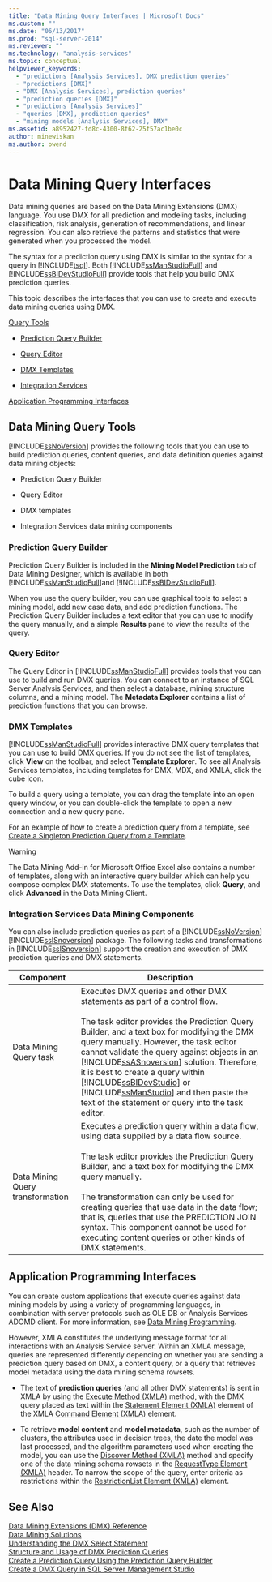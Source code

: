 ```yaml
---
title: "Data Mining Query Interfaces | Microsoft Docs"
ms.custom: ""
ms.date: "06/13/2017"
ms.prod: "sql-server-2014"
ms.reviewer: ""
ms.technology: "analysis-services"
ms.topic: conceptual
helpviewer_keywords: 
  - "predictions [Analysis Services], DMX prediction queries"
  - "predictions [DMX]"
  - "DMX [Analysis Services], prediction queries"
  - "prediction queries [DMX]"
  - "predictions [Analysis Services]"
  - "queries [DMX], prediction queries"
  - "mining models [Analysis Services], DMX"
ms.assetid: a8952427-fd8c-4300-8f62-25f57ac1be0c
author: minewiskan
ms.author: owend
---
```

# Data Mining Query Interfaces
  Data mining queries are based on the Data Mining Extensions (DMX) language. You use DMX for all prediction and modeling tasks, including classification, risk analysis, generation of recommendations, and linear regression. You can also retrieve the patterns and statistics that were generated when you processed the model.  
  
 The syntax for a prediction query using DMX is similar to the syntax for a query in [!INCLUDE[tsql](../../includes/tsql-md.md)]. Both [!INCLUDE[ssManStudioFull](../../includes/ssmanstudiofull-md.md)] and [!INCLUDE[ssBIDevStudioFull](../../includes/ssbidevstudiofull-md.md)] provide tools that help you build DMX prediction queries.  
  
 This topic describes the interfaces that you can use to create and execute data mining queries using DMX.  
  
 [Query Tools](#bkmk_Tools)  
  
-   [Prediction Query Builder](#bkmk_Builder)  
  
-   [Query Editor](#bkmk_QueryEditor)  
  
-   [DMX Templates](#bkmk_Templates)  
  
-   [Integration Services](#bkmk_SSIS)  
  
 [Application Programming Interfaces](#bkmk_API)  
  
##  <a name="bkmk_Tools"></a> Data Mining Query Tools  
 [!INCLUDE[ssNoVersion](../../includes/ssnoversion-md.md)] provides the following tools that you can use to build prediction queries, content queries, and data definition queries against data mining objects:  
  
-   Prediction Query Builder  
  
-   Query Editor  
  
-   DMX templates  
  
-   Integration Services data mining components  
  
###  <a name="bkmk_Builder"></a> Prediction Query Builder  
 Prediction Query Builder is included in the **Mining Model Prediction** tab of Data Mining Designer, which is available in both [!INCLUDE[ssManStudioFull](../../includes/ssmanstudiofull-md.md)]and [!INCLUDE[ssBIDevStudioFull](../../includes/ssbidevstudiofull-md.md)].  
  
 When you use the query builder, you can use graphical tools to select a mining model, add new case data, and add prediction functions. The Prediction Query Builder includes a text editor that you can use to modify the query manually, and a simple **Results** pane to view the results of the query.  
  
###  <a name="bkmk_QueryEditor"></a> Query Editor  
 The Query Editor in [!INCLUDE[ssManStudioFull](../../includes/ssmanstudiofull-md.md)] provides tools that you can use to build and run DMX queries. You can connect to an instance of SQL Server Analysis Services, and then select a database, mining structure columns, and a mining model. The **Metadata Explorer** contains a list of prediction functions that you can browse.  
  
###  <a name="bkmk_Templates"></a> DMX Templates  
 [!INCLUDE[ssManStudioFull](../../includes/ssmanstudiofull-md.md)] provides interactive DMX query templates that you can use to build DMX queries. If you do not see the list of templates, click **View** on the toolbar, and select **Template Explorer**. To see all Analysis Services templates, including templates for DMX, MDX, and XMLA, click the cube icon.  
  
 To build a query using a template, you can drag the template into an open query window, or you can double-click the template to open a new connection and a new query pane.  
  
 For an example of how to create a prediction query from a template, see [Create a Singleton Prediction Query from a Template](create-a-singleton-prediction-query-from-a-template.md).  
  
> [!WARNING]  
>  The Data Mining Add-in for Microsoft Office Excel also contains a number of templates, along with an interactive query builder which can help you compose complex DMX statements. To use the templates, click **Query**, and click **Advanced** in the Data Mining Client.  
  
###  <a name="bkmk_SSIS"></a> Integration Services Data Mining Components  
 You can also include prediction queries as part of a [!INCLUDE[ssNoVersion](../../includes/ssnoversion-md.md)] [!INCLUDE[ssISnoversion](../../includes/ssisnoversion-md.md)] package. The following tasks and transformations in [!INCLUDE[ssISnoversion](../../includes/ssisnoversion-md.md)] support the creation and execution of DMX prediction queries and DMX statements.  
  
|Component|Description|  
|---------------|-----------------|  
|Data Mining Query task|Executes DMX queries and other DMX statements as part of a control flow.<br /><br /> The task editor provides the Prediction Query Builder, and a text box for modifying the DMX query manually. However, the task editor cannot validate the query against objects in an [!INCLUDE[ssASnoversion](../../includes/ssasnoversion-md.md)] solution. Therefore, it is best to create a query within [!INCLUDE[ssBIDevStudio](../../includes/ssbidevstudio-md.md)] or [!INCLUDE[ssManStudio](../../includes/ssmanstudio-md.md)] and then paste the text of the statement or query into the task editor.|  
|Data Mining Query transformation|Executes a prediction query within a data flow, using data supplied by a data flow source.<br /><br /> The task editor provides the Prediction Query Builder, and a text box for modifying the DMX query manually.<br /><br /> The transformation can only be used for creating queries that use data in the data flow; that is, queries that use the PREDICTION JOIN syntax. This component cannot be used for executing content queries or other kinds of DMX statements.|  
  
##  <a name="bkmk_API"></a> Application Programming Interfaces  
 You can create custom applications that execute queries against data mining models by using a variety of programming languages, in combination with server protocols such as OLE DB or Analysis Services ADOMD client. For more information, see [Data Mining Programming](../dev-guide/data-mining-programming.md).  
  
 However, XMLA constitutes the underlying message format for all interactions with an Analysis Service server. Within an XMLA message, queries are represented differently depending on whether you are sending a prediction query based on DMX, a content query, or a query that retrieves model metadata using the data mining schema rowsets.  
  
-   The text of **prediction queries** (and all other DMX statements) is sent in XMLA by using the [Execute Method &#40;XMLA&#41;](https://docs.microsoft.com/bi-reference/xmla/xml-elements-methods-execute) method, with the DMX query placed as text within the [Statement Element &#40;XMLA&#41;](https://docs.microsoft.com/bi-reference/xmla/xml-elements-commands/statement-element-xmla) element of the XMLA [Command Element &#40;XMLA&#41;](https://docs.microsoft.com/bi-reference/xmla/xml-elements-properties/command-element-xmla) element.  
  
-   To retrieve **model content** and **model metadata**, such as the number of clusters, the attributes used in decision trees, the date the model was last processed, and the algorithm parameters used when creating the model, you can use the [Discover Method &#40;XMLA&#41;](https://docs.microsoft.com/bi-reference/xmla/xml-elements-methods-discover) method and specify one of the data mining schema rowsets in the [RequestType Element &#40;XMLA&#41;](https://docs.microsoft.com/bi-reference/xmla/xml-elements-properties/type-element-xmla) header. To narrow the scope of the query, enter criteria as restrictions within the [RestrictionList Element &#40;XMLA&#41;](https://docs.microsoft.com/bi-reference/xmla/xml-elements-properties/restrictionlist-element-xmla) element.  
  
## See Also  
 [Data Mining Extensions &#40;DMX&#41; Reference](/sql/dmx/data-mining-extensions-dmx-reference)   
 [Data Mining Solutions](data-mining-solutions.md)   
 [Understanding the DMX Select Statement](/sql/dmx/understanding-the-dmx-select-statement)   
 [Structure and Usage of DMX Prediction Queries](/sql/dmx/structure-and-usage-of-dmx-prediction-queries)   
 [Create a Prediction Query Using the Prediction Query Builder](create-a-prediction-query-using-the-prediction-query-builder.md)   
 [Create a DMX Query in SQL Server Management Studio](create-a-dmx-query-in-sql-server-management-studio.md)  
  
  
